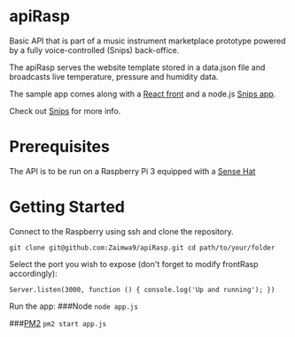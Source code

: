 # apiRasp

Basic API that is part of a music instrument marketplace prototype powered by a fully voice-controlled (Snips) back-office.

The apiRasp serves the website template stored in a data.json file and broadcasts live temperature, pressure and humidity data.

The sample app comes along with a [React front](https://github.com/Zaimwa9/frontRasp) and a node.js [Snips app](https://github.com/Zaimwa9/apiSnips).

Check out [Snips](https://snips.ai/) for more info.

# Prerequisites

The API is to be run on a Raspberry Pi 3 equipped with a [Sense Hat](https://www.kubii.fr/cartes-extension-cameras-raspberry-pi/1081-raspberry-pi-sense-hat-kubii-640522710799.html)

# Getting Started

Connect to the Raspberry using ssh and clone the repository.

`git clone git@github.com:Zaimwa9/apiRasp.git
cd path/to/your/folder`

Select the port you wish to expose (don't forget to modify frontRasp accordingly):

`Server.listen(3000, function () {
	console.log('Up and running');
})`

Run the app:
###Node
`node app.js`

###[PM2](https://pm2.io/doc/en/runtime/quick-start/)
`pm2 start app.js`
